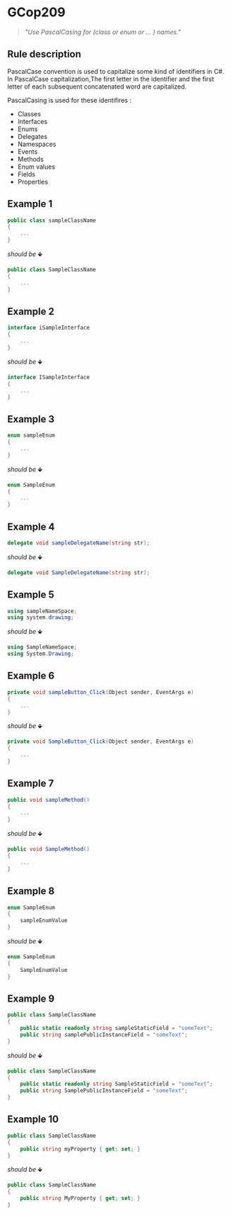 # GCop209

> *"Use PascalCasing for (class or enum or ... ) names."*


## Rule description

PascalCase convention is used to capitalize some kind of identifiers in C#. In PascalCase capitalization,The first letter in the identifier and the first letter of each subsequent concatenated word are capitalized.

PascalCasing is used for these identifires :

* Classes
* Interfaces
* Enums
* Delegates 
* Namespaces
* Events
* Methods
* Enum values
* Fields 
* Properties

## Example 1
```csharp
public class sampleClassName
{
    ...
}
```
*should be* 🡻

```csharp
public class SampleClassName
{
    ...
}
```

## Example 2
```csharp
interface iSampleInterface
{
    ...
}
```
*should be* 🡻

```csharp
interface ISampleInterface
{
    ...
}
```
 

## Example 3
```csharp
enum sampleEnum
{
    ...
}
```
*should be* 🡻

```csharp
enum SampleEnum
{
    ...
}
```
 

## Example 4
```csharp
delegate void sampleDelegateName(string str);
```
*should be* 🡻

```csharp
delegate void SampleDelegateName(string str);

```
 

## Example 5
```csharp
using sampleNameSpace;
using system.drawing;
```
*should be* 🡻

```csharp
using SampleNameSpace;
using System.Drawing;
```
 

## Example 6
```csharp
private void sampleButton_Click(Object sender, EventArgs e)
{
    ...
}
```
*should be* 🡻

```csharp
private void SampleButton_Click(Object sender, EventArgs e)
{
    ...
}
```
 

## Example 7
```csharp
public void sampleMethod()
{
    ...
}
```
*should be* 🡻

```csharp
public void SampleMethod()
{
    ...
}
```

## Example 8
```csharp
enum SampleEnum
{
    sampleEnumValue
}
```
*should be* 🡻

```csharp
enum SampleEnum
{
    SampleEnumValue
}
```
 

## Example 9
```csharp
public class SampleClassName
{
    public static readonly string sampleStaticField = "someText";
    public string samplePublicInstanceField = "someText";
}
```
*should be* 🡻

```csharp
public class SampleClassName
{
    public static readonly string SampleStaticField = "someText";
    public string SamplePublicInstanceField = "someText";
}
```
 
## Example 10
```csharp
public class SampleClassName
{
    public string myProperty { get; set; }
}
```
*should be* 🡻

```csharp
public class SampleClassName
{
    public string MyProperty { get; set; }
}
```
 
